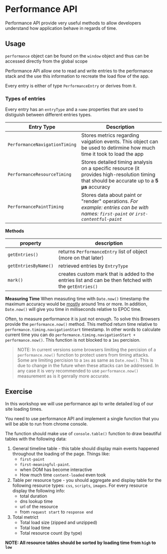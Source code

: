 # Performance API
Performance API provide very useful methods to allow developers understand how application behave in regards of time.

## Usage
`performance` object can be found on the `window` object and thus can be accessed directly from the global scope

Performance APi allow one to read and write entries to the performance stack and the use this information to recreate the load flow of the app.

Every entry is either of type `PerformanceEntry` or derives from it.

### Types of entries

Every entry has an `entryType` and a `name` properties that are used to distiguish between different entries types.

|Entry Type|Description|
|----------|-----------|
|`PerformanceNavigationTiming`|Stores metrics regarding vaigation events. This object can be used to detirmine how much time it took to load the app
|`PerformanceResourceTiming`|Stores detailed timing analysis on a specific resource (it provides high-resolution timing that should be accurate up to a **5 µs** accuracy|
|`PerformancePaintTiming`|Stores data about paint or "render" operations. _For example: entries can be with names: `first-paint` or `irst-contentful-paint`_
**Methods**

|property|description|
---------|------------
`getEntries()`| returns `PerformanceEntry` list of object (more on that later)
`getEntriesByName()`| retrieved entries by `EntryType` 
`mark()`| creates custom mark that is added to the entries list and can be then fetched with the `getEntries()`

**Measuring Time**
When measuting time with `Date.now()` timestamp the maximum accuracy would be [mostly](https://johnresig.com/blog/accuracy-of-javascript-time/) around 1ms or more. In addition, `Date.now()` will give you time in milliseconds relative to EPOC time.

Often, to measure performance it is just not enough. To solve this Browsers provide the `performance.now()` method. This method return time relative to `performance.timing.navigationStart` timestamp. In other words to calculate current time you can do `performance.timing.navigationStart + performance.now()`. This function is not blocked to a `1ms` percision.

> NOTE: In current versions some browsers limiting the percision of a `performance.now()` function to protect users from timing attacks. Some are limiting percision to a `1ms` as same as `Date.now()`. This is due to change in the future when these attacks can be addressed. In any case it is very recommended to use `performance.now()` measurement as is it genrally more accurate.

## Exercise
In this workshop we will use performance api to write detailed log of our site loading times. 

You need to use performance API and implement a single function that you will be able to run from chrome console.

The function should make use of `console.table()` function to draw beautiful tables with the following data:

1. General timeline table - this table should display main events happened throughout the loading of the page. Things like:
    * `first-paint`
    * `first-meaningful-paint`.
    * when DOM has become interactive
    * How much time `content-loaded` even took
2. Table per resource type - you should aggregate and display table for the following resource types: `css`, `scripts`, `images`. For every resource display the following info:
    * total duration
    * dns lookup time
    * url of the resource
    * from `request start` to `response end`
3. Total metrict
    * Total load size (zipped and unzipped)
    * Total load time
    * Total resource count (by type)
    
**NOTE: All resource tables should be sorted by loading time from `high` to `low`**
